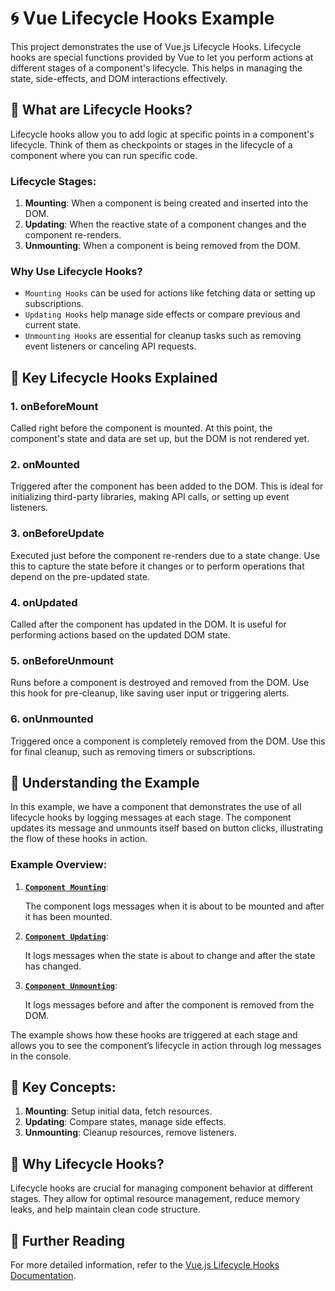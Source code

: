 # 🌀 Vue Lifecycle Hooks Example
This project demonstrates the use of Vue.js Lifecycle Hooks. Lifecycle hooks are special functions provided by Vue to let you perform actions at different stages of a component's lifecycle. This helps in managing the state, side-effects, and DOM interactions effectively.

## 📜 What are Lifecycle Hooks?
Lifecycle hooks allow you to add logic at specific points in a component's lifecycle. Think of them as checkpoints or stages in the lifecycle of a component where you can run specific code.

### Lifecycle Stages:
1. **Mounting**: When a component is being created and inserted into the DOM.
2. **Updating**: When the reactive state of a component changes and the component re-renders.
3. **Unmounting**: When a component is being removed from the DOM.
### Why Use Lifecycle Hooks?
- `Mounting Hooks` can be used for actions like fetching data or setting up subscriptions.
- `Updating Hooks` help manage side effects or compare previous and current state.
- `Unmounting Hooks` are essential for cleanup tasks such as removing event listeners or canceling API requests.
## 🚀 Key Lifecycle Hooks Explained

### 1. onBeforeMount
Called right before the component is mounted. At this point, the component's state and data are set up, but the DOM is not rendered yet.

### 2. onMounted
Triggered after the component has been added to the DOM. This is ideal for initializing third-party libraries, making API calls, or setting up event listeners.

### 3. onBeforeUpdate
Executed just before the component re-renders due to a state change. Use this to capture the state before it changes or to perform operations that depend on the pre-updated state.

### 4. onUpdated
Called after the component has updated in the DOM. It is useful for performing actions based on the updated DOM state.

### 5. onBeforeUnmount
Runs before a component is destroyed and removed from the DOM. Use this hook for pre-cleanup, like saving user input or triggering alerts.

### 6. onUnmounted
Triggered once a component is completely removed from the DOM. Use this for final cleanup, such as removing timers or subscriptions.

## 📝 Understanding the Example
In this example, we have a component that demonstrates the use of all lifecycle hooks by logging messages at each stage. The component updates its message and unmounts itself based on button clicks, illustrating the flow of these hooks in action.

### Example Overview:
1. <ins>**`Component Mounting`**</ins>:

    The component logs messages when it is about to be mounted and after it has been mounted.
2. <ins>**`Component Updating`**</ins>:

   It logs messages when the state is about to change and after the state has changed.
3. <ins>**`Component Unmounting`**</ins>:

   It logs messages before and after the component is removed from the DOM.


The example shows how these hooks are triggered at each stage and allows you to see the component’s lifecycle in action through log messages in the console.

## 🔑 Key Concepts:

1. **Mounting**: Setup initial data, fetch resources.
2. **Updating**: Compare states, manage side effects.
3. **Unmounting**: Cleanup resources, remove listeners.

## 🌟 Why Lifecycle Hooks?
Lifecycle hooks are crucial for managing component behavior at different stages. They allow for optimal resource management, reduce memory leaks, and help maintain clean code structure.


## 🔗 Further Reading
For more detailed information, refer to the [Vue.js Lifecycle Hooks Documentation](https://vuejs.org/api/composition-api-lifecycle.html#composition-api-lifecycle-hooks).
